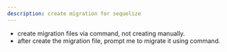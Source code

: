 ```yaml
---
description: create migration for sequelize
---
```


- create migration files via command, not creating manually.
- after create the migration file, prompt me to migrate it using command.